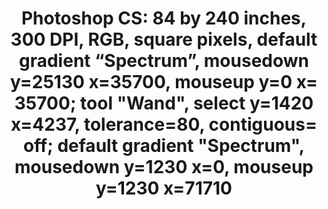 ---
ee_id: '4448'
site: '1'
type: '2'
url: 2018-029-photoshop-cs
title: 'Photoshop CS: 84 by 240 inches, 300 DPI, RGB, square pixels, default gradient
  “Spectrum”, mousedown y=25130 x=35700, mouseup y=0 x= 35700; tool "Wand", select
  y=1420 x=4237, tolerance=80, contiguous= off; default gradient "Spectrum", mousedown
  y=1230 x=0, mouseup y=1230 x=71710'
year: '2018'
display_year: '2018'
medium: Chromogenic print
dims: 84 x 240 inches
pitch:
ps:
live_url:
related:
youtube:
related_code:
imgs: photoshop-cs--2018-029-db-ih--YRBL.jpg
subheading:
download:
add_credit:
commission:
layout: things-i-made
---